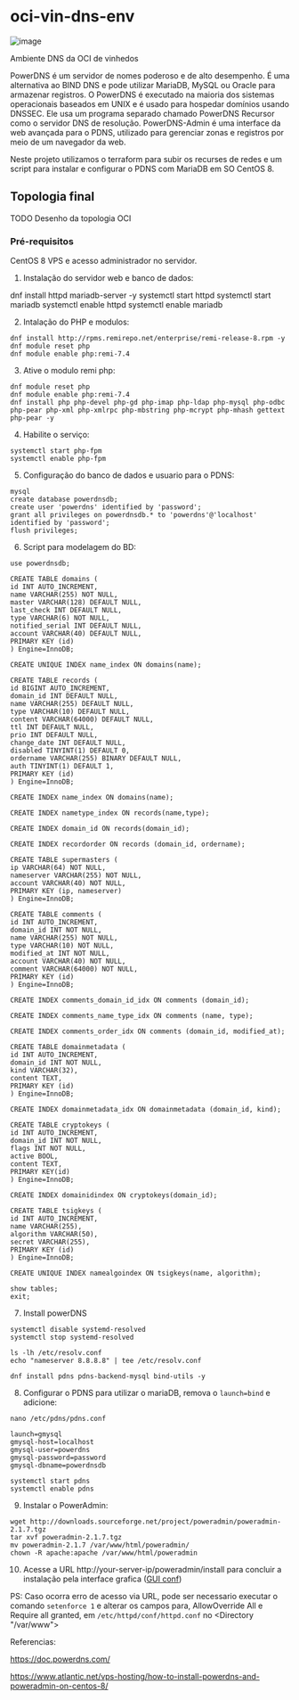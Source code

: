 # oci-vin-dns-env

![image](https://user-images.githubusercontent.com/22028539/131381195-22058b2b-20d3-4f35-a4b4-75b8046ebc7b.png)

Ambiente DNS da OCI de vinhedos

PowerDNS é um servidor de nomes poderoso e de alto desempenho. É uma alternativa ao BIND DNS e pode utilizar MariaDB, MySQL ou Oracle para armazenar registros. O PowerDNS é executado na maioria dos sistemas operacionais baseados em UNIX e é usado para hospedar domínios usando DNSSEC. Ele usa um programa separado chamado PowerDNS Recursor como o servidor DNS de resolução. PowerDNS-Admin é uma interface da web avançada para o PDNS, utilizado para gerenciar zonas e registros por meio de um navegador da web.

Neste projeto utilizamos o terraform para subir os recurses de redes e um script para instalar e configurar o PDNS com MariaDB em SO CentOS 8.

## Topologia final

TODO Desenho da topologia OCI


### Pré-requisitos
CentOS 8 VPS e acesso administrador no servidor.

1. Instalação do servidor web e banco de dados:

dnf install httpd mariadb-server -y
systemctl start httpd
systemctl start mariadb
systemctl enable httpd
systemctl enable mariadb

2. Intalação do PHP e modulos:
````
dnf install http://rpms.remirepo.net/enterprise/remi-release-8.rpm -y
dnf module reset php
dnf module enable php:remi-7.4

````

3. Ative o modulo remi php:
````
dnf module reset php
dnf module enable php:remi-7.4
dnf install php php-devel php-gd php-imap php-ldap php-mysql php-odbc php-pear php-xml php-xmlrpc php-mbstring php-mcrypt php-mhash gettext php-pear -y
````

4. Habilite o serviço:
````
systemctl start php-fpm
systemctl enable php-fpm
````

5. Configuração do banco de dados e usuario para o PDNS:
````
mysql
create database powerdnsdb;
create user 'powerdns' identified by 'password';
grant all privileges on powerdnsdb.* to 'powerdns'@'localhost' identified by 'password';
flush privileges;
````

6. Script para modelagem do BD:
````
use powerdnsdb;

CREATE TABLE domains (
id INT AUTO_INCREMENT,
name VARCHAR(255) NOT NULL,
master VARCHAR(128) DEFAULT NULL,
last_check INT DEFAULT NULL,
type VARCHAR(6) NOT NULL,
notified_serial INT DEFAULT NULL,
account VARCHAR(40) DEFAULT NULL,
PRIMARY KEY (id)
) Engine=InnoDB;

CREATE UNIQUE INDEX name_index ON domains(name);

CREATE TABLE records (
id BIGINT AUTO_INCREMENT,
domain_id INT DEFAULT NULL,
name VARCHAR(255) DEFAULT NULL,
type VARCHAR(10) DEFAULT NULL,
content VARCHAR(64000) DEFAULT NULL,
ttl INT DEFAULT NULL,
prio INT DEFAULT NULL,
change_date INT DEFAULT NULL,
disabled TINYINT(1) DEFAULT 0,
ordername VARCHAR(255) BINARY DEFAULT NULL,
auth TINYINT(1) DEFAULT 1,
PRIMARY KEY (id)
) Engine=InnoDB;

CREATE INDEX name_index ON domains(name);

CREATE INDEX nametype_index ON records(name,type);

CREATE INDEX domain_id ON records(domain_id);

CREATE INDEX recordorder ON records (domain_id, ordername);

CREATE TABLE supermasters (
ip VARCHAR(64) NOT NULL,
nameserver VARCHAR(255) NOT NULL,
account VARCHAR(40) NOT NULL,
PRIMARY KEY (ip, nameserver)
) Engine=InnoDB;

CREATE TABLE comments (
id INT AUTO_INCREMENT,
domain_id INT NOT NULL,
name VARCHAR(255) NOT NULL,
type VARCHAR(10) NOT NULL,
modified_at INT NOT NULL,
account VARCHAR(40) NOT NULL,
comment VARCHAR(64000) NOT NULL,
PRIMARY KEY (id)
) Engine=InnoDB;

CREATE INDEX comments_domain_id_idx ON comments (domain_id);

CREATE INDEX comments_name_type_idx ON comments (name, type);

CREATE INDEX comments_order_idx ON comments (domain_id, modified_at);

CREATE TABLE domainmetadata (
id INT AUTO_INCREMENT,
domain_id INT NOT NULL,
kind VARCHAR(32),
content TEXT,
PRIMARY KEY (id)
) Engine=InnoDB;

CREATE INDEX domainmetadata_idx ON domainmetadata (domain_id, kind);

CREATE TABLE cryptokeys (
id INT AUTO_INCREMENT,
domain_id INT NOT NULL,
flags INT NOT NULL,
active BOOL,
content TEXT,
PRIMARY KEY(id)
) Engine=InnoDB;

CREATE INDEX domainidindex ON cryptokeys(domain_id);

CREATE TABLE tsigkeys (
id INT AUTO_INCREMENT,
name VARCHAR(255),
algorithm VARCHAR(50),
secret VARCHAR(255),
PRIMARY KEY (id)
) Engine=InnoDB;

CREATE UNIQUE INDEX namealgoindex ON tsigkeys(name, algorithm);

show tables;
exit;
````

7. Install powerDNS
````
systemctl disable systemd-resolved
systemctl stop systemd-resolved

ls -lh /etc/resolv.conf
echo "nameserver 8.8.8.8" | tee /etc/resolv.conf

dnf install pdns pdns-backend-mysql bind-utils -y
````
8. Configurar o PDNS para utilizar o mariaDB, remova o ``launch=bind`` e adicione:
````
nano /etc/pdns/pdns.conf

launch=gmysql
gmysql-host=localhost
gmysql-user=powerdns
gmysql-password=password
gmysql-dbname=powerdnsdb

systemctl start pdns
systemctl enable pdns
````

9. Instalar o PowerAdmin:
````
wget http://downloads.sourceforge.net/project/poweradmin/poweradmin-2.1.7.tgz
tar xvf poweradmin-2.1.7.tgz
mv poweradmin-2.1.7 /var/www/html/poweradmin/
chown -R apache:apache /var/www/html/poweradmin

````

10. Acesse a URL http://your-server-ip/poweradmin/install para concluir a instalação pela interface grafica ([GUI conf](https://www.atlantic.net/vps-hosting/how-to-install-powerdns-and-poweradmin-on-centos-8/))

PS: Caso ocorra erro de acesso via URL, pode ser necessario executar o comando ``setenforce 1`` e alterar os campos para, AllowOverride All e Require all granted, em ``/etc/httpd/conf/httpd.conf`` no <Directory "/var/www"> 

Referencias:

https://doc.powerdns.com/

https://www.atlantic.net/vps-hosting/how-to-install-powerdns-and-poweradmin-on-centos-8/
